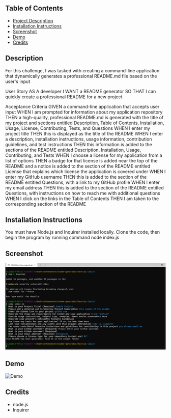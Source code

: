 

  ## Table of Contents
  * [Project Description](#description)
  * [Installation Instructions](#installation)
  * [Screenshot](#screenshot)
  * [Demo](#demo)
  * [Credits](#credits)
  
## Description
 For this challenge, I was tasked with creating a command-line application that dynamically generates a professional README.md file based on the user's input
    
User Story
AS A developer I WANT a README generator SO THAT I can quickly create a professional README for a new project

Acceptance Criteria
GIVEN a command-line application that accepts user input
WHEN I am prompted for information about my application repository
THEN a high-quality, professional README.md is generated with the title of my project and sections entitled Description, Table of Contents, Installation, Usage, License, Contributing, Tests, and Questions
WHEN I enter my project title
THEN this is displayed as the title of the README
WHEN I enter a description, installation instructions, usage information, contribution guidelines, and test instructions
THEN this information is added to the sections of the README entitled Description, Installation, Usage, Contributing, and Tests
WHEN I choose a license for my application from a list of options
THEN a badge for that license is added near the top of the README and a notice is added to the section of the README entitled License that explains which license the application is covered under
WHEN I enter my GitHub username
THEN this is added to the section of the README entitled Questions, with a link to my GitHub profile
WHEN I enter my email address
THEN this is added to the section of the README entitled Questions, with instructions on how to reach me with additional questions
WHEN I click on the links in the Table of Contents
THEN I am taken to the corresponding section of the README

## Installation Instructions
You must have Node.js and Inquirer installed locally. Clone the code, then begin the program by running command node index.js


## Screenshot

![screenshot](https://github.com/sajees89/readme-generator/blob/main/Develop/img/readme%20screenshot.png)

## Demo
![Demo](https://watch.screencastify.com/v/TQpTDZnv9fd6od58Kxc7)

## Credits
- node.js
- Inquirer

